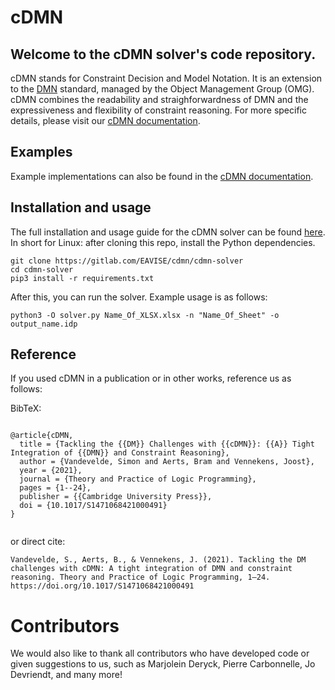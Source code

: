 # cDMN

## Welcome to the cDMN solver's code repository.

cDMN stands for Constraint Decision and Model Notation.
It is an extension to the [DMN](https://www.omg.org/spec/DMN/About-DMN/) standard, managed by the Object Management Group (OMG).
cDMN combines the readability and straighforwardness of DMN and the expressiveness and flexibility of constraint reasoning.
For more specific details, please visit our [cDMN documentation](https://cdmn.readthedocs.io/en/latest/notation.html).

## Examples

Example implementations can also be found in the [cDMN documentation](https://cdmn.readthedocs.io/en/latest/examples.html).

## Installation and usage

The full installation and usage guide for the cDMN solver can be found [here](https://cdmn.readthedocs.io/en/latest/solver.html).
In short for Linux: after cloning this repo, install the Python dependencies.

```
git clone https://gitlab.com/EAVISE/cdmn/cdmn-solver
cd cdmn-solver
pip3 install -r requirements.txt
```

After this, you can run the solver. Example usage is as follows:

```
python3 -O solver.py Name_Of_XLSX.xlsx -n "Name_Of_Sheet" -o output_name.idp
```

## Reference

If you used cDMN in a publication or in other works, reference us as follows:

BibTeX:
```

@article{cDMN,
  title = {Tackling the {{DM}} Challenges with {{cDMN}}: {{A}} Tight Integration of {{DMN}} and Constraint Reasoning},
  author = {Vandevelde, Simon and Aerts, Bram and Vennekens, Joost},
  year = {2021},
  journal = {Theory and Practice of Logic Programming},
  pages = {1--24},
  publisher = {{Cambridge University Press}},
  doi = {10.1017/S1471068421000491}
}


```

or direct cite:

```
Vandevelde, S., Aerts, B., & Vennekens, J. (2021). Tackling the DM challenges with cDMN: A tight integration of DMN and constraint reasoning. Theory and Practice of Logic Programming, 1–24. https://doi.org/10.1017/S1471068421000491

```

# Contributors

We would also like to thank all contributors who have developed code or given suggestions to us, such as Marjolein Deryck, Pierre Carbonnelle, Jo Devriendt, and many more!
